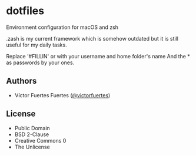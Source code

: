 # dotfiles
Environment configuration for macOS and zsh

.zash is my current framework which is somehow outdated but it is still useful for my daily tasks. 

Replace '#FILLIN' or with your username and home folder's name
And the * as passwords by your ones.

## Authors

- Víctor Fuertes Fuertes ([@victorfuertes](http://fuert.es))

## License

 * Public Domain
 * BSD 2-Clause
 * Creative Commons 0
 * The Unlicense
